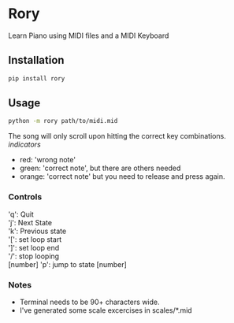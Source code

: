 # Rory
Learn Piano using MIDI files and a MIDI Keyboard

## Installation
```bash
pip install rory
```

## Usage
```bash
python -m rory path/to/midi.mid
```
The song will only scroll upon hitting the correct key combinations.
*indicators*
- red: 'wrong note'
- green: 'correct note', but there are others needed
- orange: 'correct note' but you need to release and press again.

### Controls
'q': Quit<br/>
'j': Next State<br/>
'k': Previous state<br/>
'[': set loop start<br/>
']': set loop end<br/>
'/': stop looping<br/>
[number] 'p': jump to state [number]<br/>

### Notes
- Terminal needs to be 90+ characters wide.
- I've generated some scale excercises in scales/*.mid

